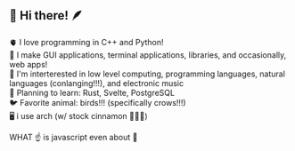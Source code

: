 ## 👋 Hi there! 🪶
🫀 I love programming in C++ and Python!<br>
🍳 I make GUI applications, terminal applications, libraries, and occasionally, web apps!<br>
👀 I'm interterested in low level computing, programming languages, natural languages (conlanging!!!), and electronic music<br>
📗 Planning to learn: Rust, Svelte, PostgreSQL<br>
🐦 Favorite animal: birds!!! (specifically crows!!!)<br>
🖥 i use arch (w/ stock cinnamon 🥰🥰🥰)

WHAT ☝ is javascript even about 🥀

<!--
**bellflwr/bellflwr** is a ✨ _special_ ✨ repository because its `README.md` (this file) appears on your GitHub profile.

Here are some ideas to get you started:

- 🔭 I’m currently working on ...
- 🌱 I’m currently learning ...
- 👯 I’m looking to collaborate on ...
- 🤔 I’m looking for help with ...
- 💬 Ask me about ...
- 📫 How to reach me: ...
- 😄 Pronouns: ...
- ⚡ Fun fact: ...
-->
